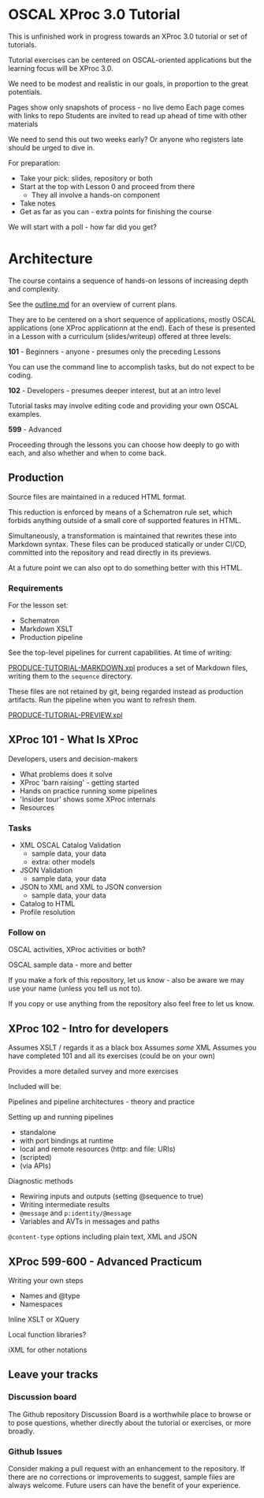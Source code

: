 # OSCAL XProc 3.0 Tutorial

This is unfinished work in progress towards an XProc 3.0 tutorial or set of tutorials.

Tutorial exercises can be centered on OSCAL-oriented applications but the learning focus will be XProc 3.0.

We need to be modest and realistic in our goals, in proportion to the great potentials.

Pages show only snapshots of process - no live demo
Each page comes with links to repo
Students are invited to read up ahead of time with other materials

We need to send this out two weeks early? Or anyone who registers late should be urged to dive in.

For preparation:
  - Take your pick: slides, repository or both
  - Start at the top with Lesson 0 and proceed from there
    - They all involve a hands-on component
  - Take notes
  - Get as far as you can - extra points for finishing the course

We will start with a poll - how far did you get?

# Architecture

The course contains a sequence of hands-on lessons of increasing depth and complexity.

See the [outline.md](outline.md) for an overview of current plans.

They are to be centered on a short sequence of applications, mostly OSCAL applications (one XProc applicationn at the end). Each of these is presented in a Lesson with a curriculum (slides/writeup) offered at three levels:

**101** - Beginners - anyone - presumes only the preceding Lessons

You can use the command line to accomplish tasks, but do not expect to be coding.

**102** - Developers - presumes deeper interest, but at an intro level

Tutorial tasks may involve editing code and providing your own OSCAL examples.

**599** - Advanced

Proceeding through the lessons you can choose how deeply to go with each, and also whether and when to come back.

## Production

Source files are maintained in a reduced HTML format.

This reduction is enforced by means of a Schematron rule set, which forbids anything outside of a small core of supported features in HTML.

Simultaneously, a transformation is maintained that rewrites these into Markdown syntax. These files can be produced statically or under CI/CD, committed into the repository and read directly in its previews.

At a future point we can also opt to do something better with this HTML.

### Requirements

For the lesson set:

- Schematron
- Markdown XSLT
- Production pipeline

See the top-level pipelines for current capabilities. At time of writing:

[PRODUCE-TUTORIAL-MARKDOWN.xpl](PRODUCE-TUTORIAL-MARKDOWN.xpl) produces a set of Markdown files, writing them to the `sequence` directory.

These files are not retained by git, being regarded instead as production artifacts. Run the pipeline when you want to refresh them.

[PRODUCE-TUTORIAL-PREVIEW.xpl](PRODUCE-TUTORIAL-PREVIEW.xpl)

## XProc 101 - What Is XProc

Developers, users and decision-makers

- What problems does it solve
- XProc 'barn raising' - getting started
- Hands on practice running some pipelines
- 'Insider tour' shows some XProc internals
- Resources

### Tasks

- XML OSCAL Catalog Validation
  - sample data, your data
  - extra: other models
- JSON Validation
  - sample data, your data
- JSON to XML and XML to JSON conversion
  - sample data, your data
- Catalog to HTML
- Profile resolution

### Follow on

OSCAL activities, XProc activities or both?

OSCAL sample data - more and better

If you make a fork of this repository, let us know - also be aware we may use your name (unless you tell us not to).

If you copy or use anything from the repository also feel free to let us know.

## XProc 102 - Intro for developers

Assumes XSLT / regards it as a black box
Assumes *some* XML
Assumes you have completed 101 and all its exercises (could be on your own)

Provides a more detailed survey and more exercises

Included will be:

Pipelines and pipeline architectures - theory and practice

Setting up and running pipelines
  - standalone
  - with port bindings at runtime
  - local and remote resources (http: and file: URIs)
  - (scripted)
  - (via APIs)

Diagnostic methods
- Rewiring inputs and outputs (setting @sequence to true)
- Writing intermediate results
- `@message` and `p:identity/@message`
- Variables and AVTs in messages and paths

`@content-type` options including plain text, XML and JSON

## XProc 599-600 - Advanced Practicum

Writing your own steps
- Names and @type
- Namespaces

Inline XSLT or XQuery

Local function libraries?

iXML for other notations

## Leave your tracks

### Discussion board

The Github repository Discussion Board is a worthwhile place to browse or to pose questions, whether directly about the tutorial or exercises, or more broadly.

### Github Issues




Consider making a pull request with an enhancement to the repository. If there are no corrections or improvements to suggest, sample files are always welcome. Future users can have the benefit of your experience.

